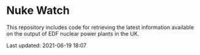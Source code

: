 # Nuke Watch

This repository includes code for retrieving the latest information available on the output of EDF nuclear power plants in the UK.

Last updated: 2021-06-19 18:07